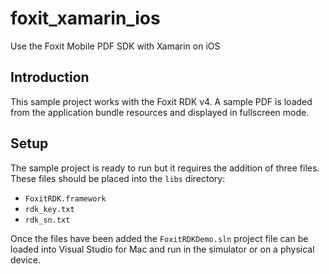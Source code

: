 # foxit_xamarin_ios
Use the Foxit Mobile PDF SDK with Xamarin on iOS

Introduction
------------

This sample project works with the Foxit RDK v4. A sample PDF is loaded from the application bundle resources and displayed in fullscreen mode.

Setup
-----

The sample project is ready to run but it requires the addition of three files. These files should be placed into the `libs` directory:

* `FoxitRDK.framework`
* `rdk_key.txt`
* `rdk_sn.txt`

Once the files have been added the `FoxitRDKDemo.sln` project file can be loaded into Visual Studio for Mac and run in the simulator or on a physical device.
